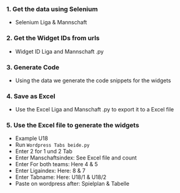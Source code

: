 ### 1. Get the data using Selenium

- Selenium Liga & Mannschaft

### 2. Get the Widget IDs from urls

- Widget ID Liga and Mannschaft .py

### 3. Generate Code

- Using the data we generate the code snippets for the widgets

### 4. Save as Excel

- Use the Excel Liga and Manschaft .py to export it to a Excel file

### 5. Use the Excel file to generate the widgets

- Example U18
- Run `Wordpress Tabs beide.py`
- Enter 2 for 1 und 2 Tab
- Enter Manschaftsindex: See Excel file and count
- Enter For both teams: Here 4 & 5
- Enter Ligaindex: Here: 8 & 7
- Enter Tabname: Here: U18/1 & U18/2
- Paste on wordpress after: Spielplan & Tabelle
